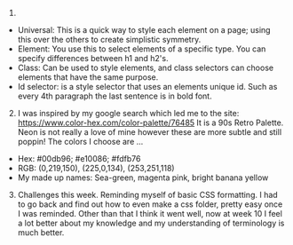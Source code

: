 1.
- Universal: This is a quick way to style each element on a page; using this over the others to create simplistic symmetry.  
- Element: You use this to select elements of a specific type. You can specify differences between h1 and h2's.
- Class: Can be used to style elements, and class selectors can choose elements that have the same purpose.
- Id selector: is a style selector that uses an elements unique id. Such as every 4th paragraph the last sentence is in bold font.

2. I was inspired by my google search which led me to the site: https://www.color-hex.com/color-palette/76485
It is a 90s Retro Palette. Neon is not really a love of mine however these are more subtle and still poppin!
The colors I choose are ...
- Hex: #00db96; #e10086; #fdfb76
- RGB: (0,219,150), (225,0,134), (253,251,118)
- My made up names: Sea-green, magenta pink, bright banana yellow

3. Challenges this week. Reminding myself of basic CSS formatting. I had to go back and find out how to even make a css folder, pretty easy once I was reminded. Other than that I think it went well, now at week 10 I feel a lot better about my knowledge and my understanding of terminology is much better. 

